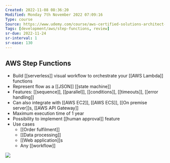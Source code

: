 ```yaml
---
Created: 2022-11-08 08:36:20
Modified: Monday 7th November 2022 07:09:16
Type: course
Source: https://www.udemy.com/course/aws-certified-solutions-architect-associate-saa-c01/?xref=E0Aed11STH4LPUQvCz0GJFABTmM=
Tags: [development/aws/step-functions, review]
sr-due: 2022-11-24
sr-interval: 1
sr-ease: 130
---
```


## AWS Step Functions

- Build [[serverless]] visual workflow to orchestrate your [[AWS Lambda]] functions
- Represent flow as a [[JSON]] [[state machine]]
- Features: [[sequence]], [[parallel]], [[conditions]], [[timeouts]], [[error handling]]
- Can also integrate with [[AWS EC2]], [[AWS ECS]], [[On premise server]]s, [[AWS API Gateway]]
- Maximum execution time of 1 year
- Possibility to implement [[human approval]] feature
- Use cases
    - [[Order fulfilment]]
    - [[Data processing]]
    - [[Web application]]s
    - Any [[workflow]]

![](2020-01-02-14-52-55.png)
